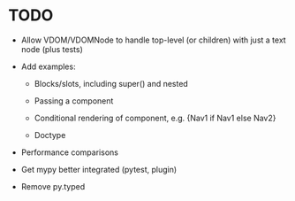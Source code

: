 # TODO

- Allow VDOM/VDOMNode to handle top-level (or children) with just a text node (plus tests)

- Add examples:

    - Blocks/slots, including super() and nested
    
    - Passing a component
    
    - Conditional rendering of component, e.g. {Nav1 if Nav1 else Nav2}
    
    - Doctype
    
- Performance comparisons

- Get mypy better integrated (pytest, plugin)

- Remove py.typed
